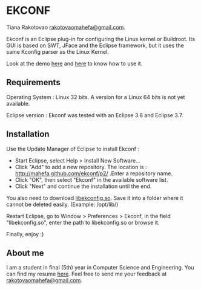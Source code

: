 EKCONF
======
Tiana Rakotovao <rakotovaomahefa@gmail.com>.


Ekconf is an Eclipse plug-in for configuring the Linux kernel or Buildroot. Its
GUI is based on SWT, JFace and the Eclipse framework, but it uses the same
Kconfig parser as the Linux Kernel.

Look at the demo [here][2] and [here][3] to know how to use it.


Requirements
------------

Operating System : Linux 32 bits. A version for a Linux 64 bits is not yet available.

Eclipse version : Ekconf was tested with an Eclipse 3.6 and Eclipse 3.7.


Installation
------------

Use the Update Manager of Eclipse to install Ekconf :
- Start Eclipse, select Help > Install New Software...
- Click "Add" to add a new repository. The location is : 
  http://mahefa.github.com/ekconf/p2/ .Enter a repository name.
- Click "OK", then select "Ekconf" in the available software list.
- Click "Next" and continue the installation until the end.

You also need to download [libekconfig.so][1]. Save it into a folder
where it cannot be deleted easily. (Example: /opt/lib/)

Restart Eclipse, go to Window > Preferences > Ekconf, in the field
"libekconfig.so", enter the path to libekconfig.so or browse it.

Finally, enjoy :)


About me
--------

I am a student in final (5th) year in Computer Science and Engineering. You can
find my resume [here][4]. Feel free to send me your feedback at 
<rakotovaomahefa@gmail.com>.


[1]: https://github.com/downloads/mahefa/ekconf/libekconfig.so.1.0.0
[2]: http://cloud.github.com/downloads/mahefa/ekconf/ekconf_snapshot_1.jpg
[3]: http://cloud.github.com/downloads/mahefa/ekconf/ekconf_snapshot_2.jpg
[4]: http://mahefa.github.com/ekconf/resume/Tiana_RAKOTOVAO_Resume.pdf

